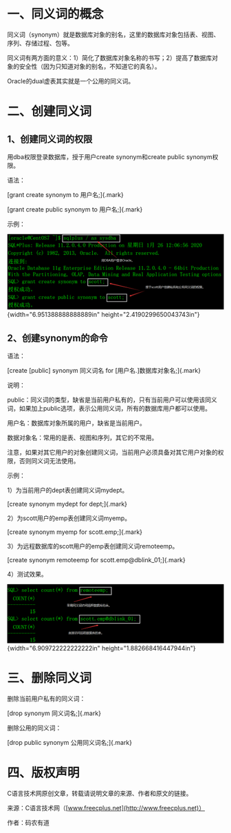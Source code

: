 # 一、同义词的概念

同义词（synonym）就是数据库对象的别名，这里的数据库对象包括表、视图、序列、存储过程、包等。

同义词有两方面的意义：1）简化了数据库对象名称的书写；2）提高了数据库对象的安全性（因为只知道对象的别名，不知道它的真名）。

Oracle的dual虚表其实就是一个公用的同义词。

# 二、创建同义词

## 1、创建同义词的权限

用dba权限登录数据库，授于用户create synonym和create public synonym权限。

语法：

[grant create synonym to 用户名;]{.mark}

[grant create public synonym to 用户名;]{.mark}

示例：

![](/images/208/media/image1.png){width="6.951388888888889in"
height="2.4190299650043743in"}

## 2、创建synonym的命令

语法：

[create \[public\] synonym 同义词名 for \[用户名.\]数据库对象名;]{.mark}

说明：

public：同义词的类型，缺省是当前用户私有的，只有当前用户可以使用该同义词，如果加上public选项，表示公用同义词，所有的数据库用户都可以使用。

用户名：数据库对象所属的用户，缺省是当前用户。

数据对象名：常用的是表、视图和序列，其它的不常用。

注意，如果对其它用户的对象创建同义词，当前用户必须具备对其它用户对象的权限，否则同义词无法使用。

示例：

1）为当前用户的dept表创建同义词mydept。

[create synonym mydept for dept;]{.mark}

2）为scott用户的emp表创建同义词myemp。

[create synonym myemp for scott.emp;]{.mark}

3）为远程数据库的scott用户的emp表创建同义词remoteemp。

[create synonym remoteemp for scott.emp@dblink_01;]{.mark}

4）测试效果。

![](/images/208/media/image2.png){width="6.909722222222222in"
height="1.882668416447944in"}

# 三、删除同义词

删除当前用户私有的同义词：

[drop synonym 同义词名;]{.mark}

删除公用的同义词：

[drop public synonym 公用同义词名;]{.mark}

# 四、版权声明

C语言技术网原创文章，转载请说明文章的来源、作者和原文的链接。

来源：C语言技术网（[www.freecplus.net](http://www.freecplus.net)）

作者：码农有道
